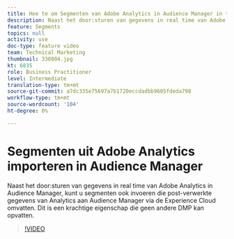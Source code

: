 ```yaml
---
title: Hoe te om Segmenten van Adobe Analytics in Audience Manager in te voeren
description: Naast het door:sturen van gegevens in real time van Adobe Analytics in Audience Manager, kunt u segmenten ook invoeren die post-verwerkte gegevens van Analytics aan Audience Manager via de Experience Cloud omvatten. Dit is een krachtige eigenschap die geen andere DMP kan opvatten.
feature: Segments
topics: null
activity: use
doc-type: feature video
team: Technical Marketing
thumbnail: 330804.jpg
kt: 6835
role: Business Practitioner
level: Intermediate
translation-type: tm+mt
source-git-commit: a7dc335e75697a7b1720eccdadbb9605fdeda798
workflow-type: tm+mt
source-wordcount: '104'
ht-degree: 0%

---
```



# Segmenten uit Adobe Analytics importeren in Audience Manager

Naast het door:sturen van gegevens in real time van Adobe Analytics in Audience Manager, kunt u segmenten ook invoeren die post-verwerkte gegevens van Analytics aan Audience Manager via de Experience Cloud omvatten. Dit is een krachtige eigenschap die geen andere DMP kan opvatten.

>[!VIDEO](https://video.tv.adobe.com/v/330804/?quality=12&learn=on)

